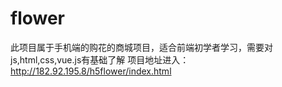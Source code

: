 # flower
此项目属于手机端的购花的商城项目，适合前端初学者学习，需要对js,html,css,vue.js有基础了解
项目地址进入：http://182.92.195.8/h5flower/index.html
